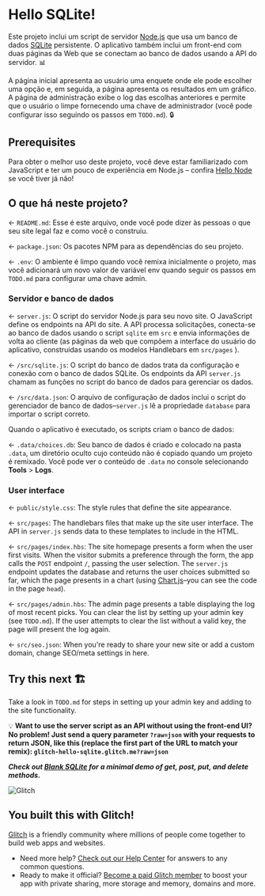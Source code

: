 # Hello SQLite!

Este projeto inclui um script de servidor [Node.js](https://nodejs.org/en/about/) que usa um banco de dados [SQLite](https://www.sqlite.org) persistente. O aplicativo também inclui um front-end com duas páginas da Web que se conectam ao banco de dados usando a API do servidor. 📊

A página inicial apresenta ao usuário uma enquete onde ele pode escolher uma opção e, em seguida, a página apresenta os resultados em um gráfico. A página de administração exibe o log das escolhas anteriores e permite que o usuário o limpe fornecendo uma chave de administrador (você pode configurar isso seguindo os passos em `TODO.md`). 🔒
## Prerequisites

Para obter o melhor uso deste projeto, você deve estar familiarizado com JavaScript e ter um pouco de experiência em Node.js – confira [Hello Node](https://glitch.com/~glitch-hello-node) se você tiver já não!
## O que há neste projeto?

← `README.md`: Esse é este arquivo, onde você pode dizer às pessoas o que seu site legal faz e como você o construiu.

← `package.json`: Os pacotes NPM para as dependências do seu projeto.

← `.env`: O ambiente é limpo quando você remixa inicialmente o projeto, mas você adicionará um novo valor de variável env quando seguir os passos em `TODO.md` para configurar uma chave admin.

### Servidor e banco de dados

← `server.js`: O script do servidor Node.js para seu novo site. O JavaScript define os endpoints na API do site. A API processa solicitações, conecta-se ao banco de dados usando o script `sqlite` em `src` e envia informações de volta ao cliente (as páginas da web que compõem a interface do usuário do aplicativo, construídas usando os modelos Handlebars em `src/pages` ).

← `/src/sqlite.js`: O script do banco de dados trata da configuração e conexão com o banco de dados SQLite. Os endpoints da API `server.js` chamam as funções no script do banco de dados para gerenciar os dados.

← `/src/data.json`: O arquivo de configuração de dados inclui o script do gerenciador de banco de dados–`server.js` lê a propriedade `database` para importar o script correto.

Quando o aplicativo é executado, os scripts criam o banco de dados:

← `.data/choices.db`: Seu banco de dados é criado e colocado na pasta `.data`, um diretório oculto cujo conteúdo não é copiado quando um projeto é remixado. Você pode ver o conteúdo de `.data` no console selecionando __Tools__ > __Logs__.

### User interface

← `public/style.css`: The style rules that define the site appearance.

← `src/pages`: The handlebars files that make up the site user interface. The API in `server.js` sends data to these templates to include in the HTML.

← `src/pages/index.hbs`: The site homepage presents a form when the user first visits. When the visitor submits a preference through the form, the app calls the `POST` endpoint `/`, passing the user selection. The `server.js` endpoint updates the database and returns the user choices submitted so far, which the page presents in a chart (using [Chart.js](https://www.chartjs.org/docs/)–you can see the code in the page `head`).

← `src/pages/admin.hbs`: The admin page presents a table displaying the log of most recent picks. You can clear the list by setting up your admin key (see `TODO.md`). If the user attempts to clear the list without a valid key, the page will present the log again.

← `src/seo.json`: When you're ready to share your new site or add a custom domain, change SEO/meta settings in here.

## Try this next 🏗️

Take a look in `TODO.md` for steps in setting up your admin key and adding to the site functionality.

💡 __Want to use the server script as an API without using the front-end UI? No problem! Just send a query parameter `?raw=json` with your requests to return JSON, like this (replace the first part of the URL to match your remix): `glitch-hello-sqlite.glitch.me?raw=json`__

___Check out [Blank SQLite](https://glitch.com/~glitch-blank-sqlite) for a minimal demo of get, post, put, and delete methods.___

![Glitch](https://cdn.glitch.com/a9975ea6-8949-4bab-addb-8a95021dc2da%2FLogo_Color.svg?v=1602781328576)

## You built this with Glitch!

[Glitch](https://glitch.com) is a friendly community where millions of people come together to build web apps and websites.

- Need more help? [Check out our Help Center](https://help.glitch.com/) for answers to any common questions.
- Ready to make it official? [Become a paid Glitch member](https://glitch.com/pricing) to boost your app with private sharing, more storage and memory, domains and more.
